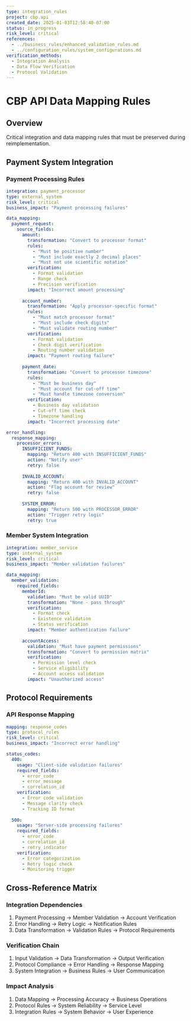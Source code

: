 ```yaml
---
type: integration_rules
project: cbp.api
created_date: 2025-01-03T12:58:40-07:00
status: in_progress
risk_level: critical
references:
  - ../business_rules/enhanced_validation_rules.md
  - ../configuration_rules/system_configurations.md
verification_methods:
  - Integration Analysis
  - Data Flow Verification
  - Protocol Validation
---
```


# CBP API Data Mapping Rules

## Overview
Critical integration and data mapping rules that must be preserved during reimplementation.

## Payment System Integration

### Payment Processing Rules
```yaml
integration: payment_processor
type: external_system
risk_level: critical
business_impact: "Payment processing failures"

data_mapping:
  payment_request:
    source_fields:
      amount:
        transformation: "Convert to processor format"
        rules:
          - "Must be positive number"
          - "Must include exactly 2 decimal places"
          - "Must not use scientific notation"
        verification:
          - Format validation
          - Range check
          - Precision verification
        impact: "Incorrect amount processing"
        
      account_number:
        transformation: "Apply processor-specific format"
        rules:
          - "Must match processor format"
          - "Must include check digits"
          - "Must validate routing number"
        verification:
          - Format validation
          - Check digit verification
          - Routing number validation
        impact: "Payment routing failure"
        
      payment_date:
        transformation: "Convert to processor timezone"
        rules:
          - "Must be business day"
          - "Must account for cut-off time"
          - "Must handle timezone conversion"
        verification:
          - Business day validation
          - Cut-off time check
          - Timezone handling
        impact: "Incorrect processing date"

error_handling:
  response_mapping:
    processor_errors:
      INSUFFICIENT_FUNDS:
        mapping: "Return 400 with INSUFFICIENT_FUNDS"
        action: "Notify user"
        retry: false
        
      INVALID_ACCOUNT:
        mapping: "Return 400 with INVALID_ACCOUNT"
        action: "Flag account for review"
        retry: false
        
      SYSTEM_ERROR:
        mapping: "Return 500 with PROCESSOR_ERROR"
        action: "Trigger retry logic"
        retry: true
```

### Member System Integration
```yaml
integration: member_service
type: internal_system
risk_level: critical
business_impact: "Member validation failures"

data_mapping:
  member_validation:
    required_fields:
      memberId:
        validation: "Must be valid UUID"
        transformation: "None - pass through"
        verification:
          - Format check
          - Existence validation
          - Status verification
        impact: "Member authentication failure"
        
      accountAccess:
        validation: "Must have payment permissions"
        transformation: "Convert to permission matrix"
        verification:
          - Permission level check
          - Service eligibility
          - Account access validation
        impact: "Unauthorized access"
```

## Protocol Requirements

### API Response Mapping
```yaml
mapping: response_codes
type: protocol_rules
risk_level: critical
business_impact: "Incorrect error handling"

status_codes:
  400:
    usage: "Client-side validation failures"
    required_fields:
      - error_code
      - error_message
      - correlation_id
    verification:
      - Error code validation
      - Message clarity check
      - Tracking ID format
      
  500:
    usage: "Server-side processing failures"
    required_fields:
      - error_code
      - correlation_id
      - retry_indicator
    verification:
      - Error categorization
      - Retry logic check
      - Monitoring trigger
```

## Cross-Reference Matrix

### Integration Dependencies
1. Payment Processing → Member Validation → Account Verification
2. Error Handling → Retry Logic → Notification Rules
3. Data Transformation → Validation Rules → Protocol Requirements

### Verification Chain
1. Input Validation → Data Transformation → Output Verification
2. Protocol Compliance → Error Handling → Response Mapping
3. System Integration → Business Rules → User Communication

### Impact Analysis
1. Data Mapping → Processing Accuracy → Business Operations
2. Protocol Rules → System Reliability → Service Level
3. Integration Rules → System Behavior → User Experience
